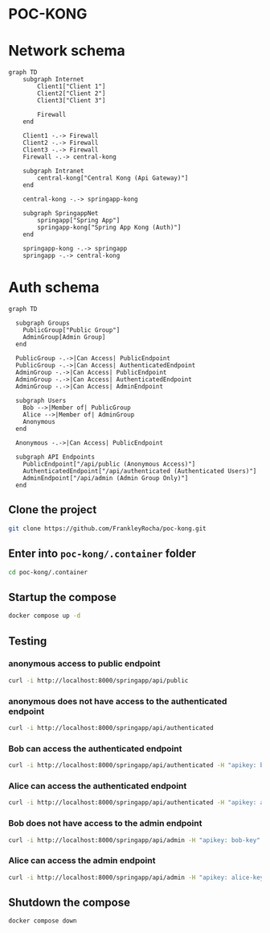 # POC-KONG

# Network schema

```mermaid
graph TD
    subgraph Internet
        Client1["Client 1"]
        Client2["Client 2"]
        Client3["Client 3"]

        Firewall
    end

    Client1 -.-> Firewall
    Client2 -.-> Firewall
    Client3 -.-> Firewall
    Firewall -.-> central-kong

    subgraph Intranet
        central-kong["Central Kong (Api Gateway)"]
    end

    central-kong -.-> springapp-kong

    subgraph SpringappNet
        springapp["Spring App"]
        springapp-kong["Spring App Kong (Auth)"]
    end

    springapp-kong -.-> springapp
    springapp -.-> central-kong
```

# Auth schema

```mermaid
graph TD

  subgraph Groups
    PublicGroup["Public Group"]
    AdminGroup[Admin Group]
  end

  PublicGroup -.->|Can Access| PublicEndpoint
  PublicGroup -.->|Can Access| AuthenticatedEndpoint
  AdminGroup -.->|Can Access| PublicEndpoint
  AdminGroup -.->|Can Access| AuthenticatedEndpoint
  AdminGroup -.->|Can Access| AdminEndpoint

  subgraph Users
    Bob -->|Member of| PublicGroup
    Alice -->|Member of| AdminGroup
    Anonymous
  end

  Anonymous -.->|Can Access| PublicEndpoint

  subgraph API Endpoints
    PublicEndpoint["/api/public (Anonymous Access)"]
    AuthenticatedEndpoint["/api/authenticated (Authenticated Users)"]
    AdminEndpoint["/api/admin (Admin Group Only)"]
  end
```

## Clone the project
```bash
git clone https://github.com/FrankleyRocha/poc-kong.git
```

## Enter into `poc-kong/.container` folder
```bash
cd poc-kong/.container
```

## Startup the compose
```bash
docker compose up -d
```

## Testing

### anonymous access to public endpoint
```bash
curl -i http://localhost:8000/springapp/api/public
```

### anonymous does not have access to the authenticated endpoint
```bash
curl -i http://localhost:8000/springapp/api/authenticated
```

### Bob can access the authenticated endpoint
```bash
curl -i http://localhost:8000/springapp/api/authenticated -H "apikey: bob-key"
```

### Alice can access the authenticated endpoint
```bash
curl -i http://localhost:8000/springapp/api/authenticated -H "apikey: alice-key"
```

### Bob does not have access to the admin endpoint
```bash
curl -i http://localhost:8000/springapp/api/admin -H "apikey: bob-key"
```

### Alice can access the admin endpoint
```bash
curl -i http://localhost:8000/springapp/api/admin -H "apikey: alice-key"
```

## Shutdown the compose
```bash
docker compose down
```
